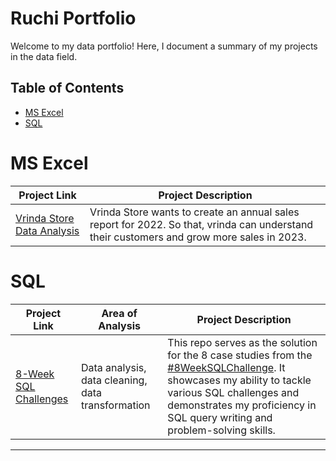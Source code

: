 # Ruchi Portfolio
Welcome to my data portfolio! Here, I document a summary of my projects in the data field.
## Table of Contents
- [MS Excel](#MS-Excel)
- [SQL](#sql)


# MS Excel
| Project Link  | Project Description | 
|---|---|
|  [Vrinda Store Data Analysis](https://github.com/ruchi-9/Vrinda-Store-Data-Analysis) | Vrinda Store wants to create an annual sales report for 2022. So that, vrinda can understand their customers and grow more sales in 2023.| 

# SQL

| Project Link | Area of Analysis | Project Description | 
|---|---|---|
|[8-Week SQL Challenges](https://github.com/ruchi-9/8-Week-SQL-Challenge) | Data analysis, data cleaning, data transformation | This repo serves as the solution for the 8 case studies from the [#8WeekSQLChallenge](https://8weeksqlchallenge.com). It showcases my ability to tackle various SQL challenges and demonstrates my proficiency in SQL query writing and problem-solving skills. | 

***



